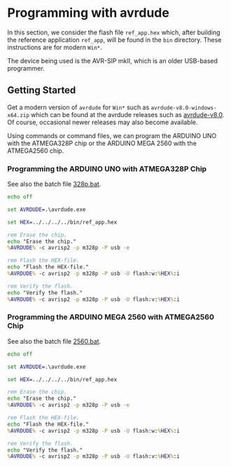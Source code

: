 # Programming with avrdude

In this section, we consider the flash file `ref_app.hex` which, after
building the reference application `ref_app`, will be found in the `bin` directory.
These instructions are for modern `Win*`.

The device being used is the AVR-SIP mkII, which is an older USB-based
programmer.

## Getting Started

Get a modern version of `avrdude` for `Win*` such as `avrdude-v8.0-windows-x64.zip` which can
be found at the avrdude releases such as
[avrdude-v8.0](https://github.com/avrdudes/avrdude/releases/download/v8.0/avrdude-v8.0-windows-x64.zip).
Of course, occasional newer releases may also become available.

Using commands or command files, we can program the ARDUINO UNO with the ATMEGA328P chip
or the ARDUINO MEGA 2560 with the ATMEGA2560 chip.

### Programming the ARDUINO UNO with ATMEGA328P Chip

See also the batch file [328p.bat](./328p.bat).

```cmd
echo off

set AVRDUDE=.\avrdude.exe

set HEX=../../../../bin/ref_app.hex

rem Erase the chip.
echo "Erase the chip."
%AVRDUDE% -c avrisp2 -p m328p -P usb -e

rem Flash the HEX-file.
echo "Flash the HEX-file."
%AVRDUDE% -c avrisp2 -p m328p -P usb -U flash:w:%HEX%:i

rem Verify the flash.
echo "Verify the flash."
%AVRDUDE% -c avrisp2 -p m328p -P usb -U flash:v:%HEX%:i
```

### Programming the ARDUINO MEGA 2560 with ATMEGA2560 Chip

See also the batch file [2560.bat](./2560.bat).

```cmd
echo off

set AVRDUDE=.\avrdude.exe

set HEX=../../../../bin/ref_app.hex

rem Erase the chip.
echo "Erase the chip."
%AVRDUDE% -c avrisp2 -p m328p -P usb -e

rem Flash the HEX-file.
echo "Flash the HEX-file."
%AVRDUDE% -c avrisp2 -p m328p -P usb -U flash:w:%HEX%:i

rem Verify the flash.
echo "Verify the flash."
%AVRDUDE% -c avrisp2 -p m328p -P usb -U flash:v:%HEX%:i
```
